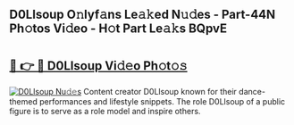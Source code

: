 ## D0Llsoup O𝚗lyf𝚊ns Le𝚊𝚔ed N𝚞𝚍es - Part-44N Ph𝚘tos Vi𝚍eo - H𝚘t Part Le𝚊𝚔s BQpvE

# <h2><a href="http://hf65bx.feru.top/?c=D0Llsoup">🔗 👉 🔴 D0Llsoup Vi𝚍𝚎o Ph𝚘t𝚘𝚜</a></h2>

[![D0Llsoup Nu𝚍𝚎s](https://i.imgur.com/0TWrTi3.gif)](http://hf65bx.feru.top/?c=D0Llsoup)
Content creator D0Llsoup known for their dance-themed performances and lifestyle snippets. The role D0Llsoup of a public figure is to serve as a role model and inspire others. 
